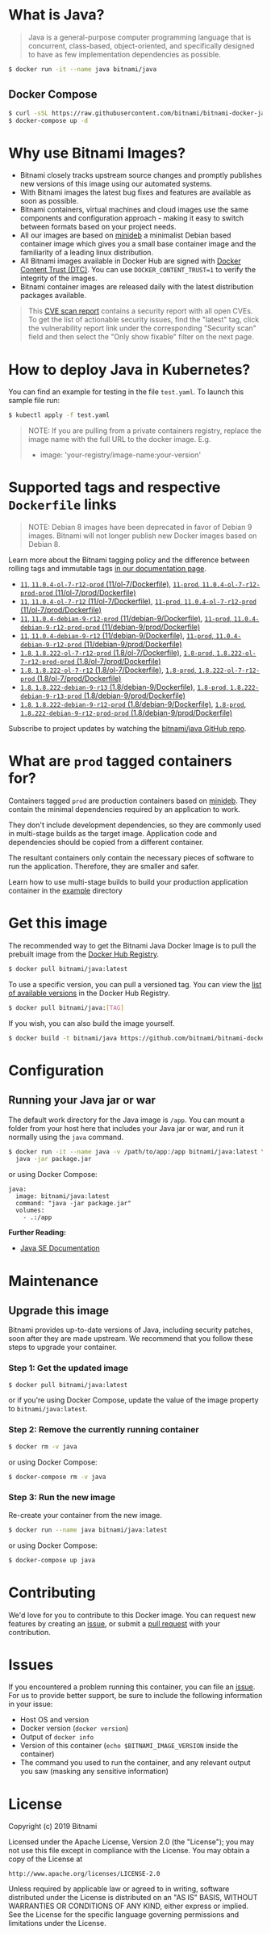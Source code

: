 # What is Java?

> Java is a general-purpose computer programming language that is concurrent, class-based, object-oriented, and specifically designed to have as few implementation dependencies as possible.

```bash
$ docker run -it --name java bitnami/java
```

## Docker Compose

```bash
$ curl -sSL https://raw.githubusercontent.com/bitnami/bitnami-docker-java/master/docker-compose.yml > docker-compose.yml
$ docker-compose up -d
```

# Why use Bitnami Images?

* Bitnami closely tracks upstream source changes and promptly publishes new versions of this image using our automated systems.
* With Bitnami images the latest bug fixes and features are available as soon as possible.
* Bitnami containers, virtual machines and cloud images use the same components and configuration approach - making it easy to switch between formats based on your project needs.
* All our images are based on [minideb](https://github.com/bitnami/minideb) a minimalist Debian based container image which gives you a small base container image and the familiarity of a leading linux distribution.
* All Bitnami images available in Docker Hub are signed with [Docker Content Trust (DTC)](https://docs.docker.com/engine/security/trust/content_trust/). You can use `DOCKER_CONTENT_TRUST=1` to verify the integrity of the images.
* Bitnami container images are released daily with the latest distribution packages available.


> This [CVE scan report](https://quay.io/repository/bitnami/java?tab=tags) contains a security report with all open CVEs. To get the list of actionable security issues, find the "latest" tag, click the vulnerability report link under the corresponding "Security scan" field and then select the "Only show fixable" filter on the next page.

# How to deploy Java in Kubernetes?

You can find an example for testing in the file `test.yaml`. To launch this sample file run:

```bash
$ kubectl apply -f test.yaml
```

> NOTE: If you are pulling from a private containers registry, replace the image name with the full URL to the docker image. E.g.
>
> - image: 'your-registry/image-name:your-version'

# Supported tags and respective `Dockerfile` links

> NOTE: Debian 8 images have been deprecated in favor of Debian 9 images. Bitnami will not longer publish new Docker images based on Debian 8.

Learn more about the Bitnami tagging policy and the difference between rolling tags and immutable tags [in our documentation page](https://docs.bitnami.com/containers/how-to/understand-rolling-tags-containers/).


- [`11`, `11.0.4-ol-7-r12-prod` (11/ol-7/Dockerfile)](https://github.com/bitnami/bitnami-docker-java/blob/11.0.4-ol-7-r12-prod/11/ol-7/Dockerfile), [`11-prod`, `11.0.4-ol-7-r12-prod-prod` (11/ol-7/prod/Dockerfile)](https://github.com/bitnami/bitnami-docker-java/blob/11.0.4-ol-7-r12-prod/11/ol-7/prod/Dockerfile)
- [`11`, `11.0.4-ol-7-r12` (11/ol-7/Dockerfile)](https://github.com/bitnami/bitnami-docker-java/blob/11.0.4-ol-7-r12/11/ol-7/Dockerfile), [`11-prod`, `11.0.4-ol-7-r12-prod` (11/ol-7/prod/Dockerfile)](https://github.com/bitnami/bitnami-docker-java/blob/11.0.4-ol-7-r12/11/ol-7/prod/Dockerfile)
- [`11`, `11.0.4-debian-9-r12-prod` (11/debian-9/Dockerfile)](https://github.com/bitnami/bitnami-docker-java/blob/11.0.4-debian-9-r12-prod/11/debian-9/Dockerfile), [`11-prod`, `11.0.4-debian-9-r12-prod-prod` (11/debian-9/prod/Dockerfile)](https://github.com/bitnami/bitnami-docker-java/blob/11.0.4-debian-9-r12-prod/11/debian-9/prod/Dockerfile)
- [`11`, `11.0.4-debian-9-r12` (11/debian-9/Dockerfile)](https://github.com/bitnami/bitnami-docker-java/blob/11.0.4-debian-9-r12/11/debian-9/Dockerfile), [`11-prod`, `11.0.4-debian-9-r12-prod` (11/debian-9/prod/Dockerfile)](https://github.com/bitnami/bitnami-docker-java/blob/11.0.4-debian-9-r12/11/debian-9/prod/Dockerfile)
- [`1.8`, `1.8.222-ol-7-r12-prod` (1.8/ol-7/Dockerfile)](https://github.com/bitnami/bitnami-docker-java/blob/1.8.222-ol-7-r12-prod/1.8/ol-7/Dockerfile), [`1.8-prod`, `1.8.222-ol-7-r12-prod-prod` (1.8/ol-7/prod/Dockerfile)](https://github.com/bitnami/bitnami-docker-java/blob/1.8.222-ol-7-r12-prod/1.8/ol-7/prod/Dockerfile)
- [`1.8`, `1.8.222-ol-7-r12` (1.8/ol-7/Dockerfile)](https://github.com/bitnami/bitnami-docker-java/blob/1.8.222-ol-7-r12/1.8/ol-7/Dockerfile), [`1.8-prod`, `1.8.222-ol-7-r12-prod` (1.8/ol-7/prod/Dockerfile)](https://github.com/bitnami/bitnami-docker-java/blob/1.8.222-ol-7-r12/1.8/ol-7/prod/Dockerfile)
- [`1.8`, `1.8.222-debian-9-r13` (1.8/debian-9/Dockerfile)](https://github.com/bitnami/bitnami-docker-java/blob/1.8.222-debian-9-r13/1.8/debian-9/Dockerfile), [`1.8-prod`, `1.8.222-debian-9-r13-prod` (1.8/debian-9/prod/Dockerfile)](https://github.com/bitnami/bitnami-docker-java/blob/1.8.222-debian-9-r13/1.8/debian-9/prod/Dockerfile)
- [`1.8`, `1.8.222-debian-9-r12-prod` (1.8/debian-9/Dockerfile)](https://github.com/bitnami/bitnami-docker-java/blob/1.8.222-debian-9-r12-prod/1.8/debian-9/Dockerfile), [`1.8-prod`, `1.8.222-debian-9-r12-prod-prod` (1.8/debian-9/prod/Dockerfile)](https://github.com/bitnami/bitnami-docker-java/blob/1.8.222-debian-9-r12-prod/1.8/debian-9/prod/Dockerfile)

Subscribe to project updates by watching the [bitnami/java GitHub repo](https://github.com/bitnami/bitnami-docker-java).

# What are `prod` tagged containers for?

Containers tagged `prod` are production containers based on [minideb](https://github.com/bitnami/minideb). They contain the minimal dependencies required by an application to work.

They don't include development dependencies, so they are commonly used in multi-stage builds as the target image. Application code and dependencies should be copied from a different container.

The resultant containers only contain the necessary pieces of software to run the application. Therefore, they are smaller and safer.

Learn how to use multi-stage builds to build your production application container in the [example](/example) directory

# Get this image

The recommended way to get the Bitnami Java Docker Image is to pull the prebuilt image from the [Docker Hub Registry](https://hub.docker.com/r/bitnami/java).

```bash
$ docker pull bitnami/java:latest
```

To use a specific version, you can pull a versioned tag. You can view the [list of available versions](https://hub.docker.com/r/bitnami/java/tags/) in the Docker Hub Registry.

```bash
$ docker pull bitnami/java:[TAG]
```

If you wish, you can also build the image yourself.

```bash
$ docker build -t bitnami/java https://github.com/bitnami/bitnami-docker-java.git
```

# Configuration

## Running your Java jar or war

The default work directory for the Java image is `/app`. You can mount a folder from your host here that includes your Java jar or war, and run it normally using the `java` command.

```bash
$ docker run -it --name java -v /path/to/app:/app bitnami/java:latest \
  java -jar package.jar
```

or using Docker Compose:

```
java:
  image: bitnami/java:latest
  command: "java -jar package.jar"
  volumes:
    - .:/app
```

**Further Reading:**

  - [Java SE Documentation](https://docs.oracle.com/javase/8/docs/api/)

# Maintenance

## Upgrade this image

Bitnami provides up-to-date versions of Java, including security patches, soon after they are made upstream. We recommend that you follow these steps to upgrade your container.

### Step 1: Get the updated image

```bash
$ docker pull bitnami/java:latest
```

or if you're using Docker Compose, update the value of the image property to `bitnami/java:latest`.

### Step 2: Remove the currently running container

```bash
$ docker rm -v java
```

or using Docker Compose:

```bash
$ docker-compose rm -v java
```

### Step 3: Run the new image

Re-create your container from the new image.

```bash
$ docker run --name java bitnami/java:latest
```

or using Docker Compose:

```bash
$ docker-compose up java
```

# Contributing

We'd love for you to contribute to this Docker image. You can request new features by creating an [issue](https://github.com/bitnami/bitnami-docker-java/issues), or submit a [pull request](https://github.com/bitnami/bitnami-docker-java/pulls) with your contribution.

# Issues

If you encountered a problem running this container, you can file an [issue](https://github.com/bitnami/bitnami-docker-java/issues). For us to provide better support, be sure to include the following information in your issue:

- Host OS and version
- Docker version (`docker version`)
- Output of `docker info`
- Version of this container (`echo $BITNAMI_IMAGE_VERSION` inside the container)
- The command you used to run the container, and any relevant output you saw (masking any sensitive
information)

# License

Copyright (c) 2019 Bitnami

Licensed under the Apache License, Version 2.0 (the "License");
you may not use this file except in compliance with the License.
You may obtain a copy of the License at

    http://www.apache.org/licenses/LICENSE-2.0

Unless required by applicable law or agreed to in writing, software
distributed under the License is distributed on an "AS IS" BASIS,
WITHOUT WARRANTIES OR CONDITIONS OF ANY KIND, either express or implied.
See the License for the specific language governing permissions and
limitations under the License.
